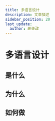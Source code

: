 ```yaml
---
title: 多语言设计
description: 文章描述
sidebar_position: 20
last_update:
  author: 蒯美政
---
```


# 多语言设计

## 是什么

## 为什么

## 如何做